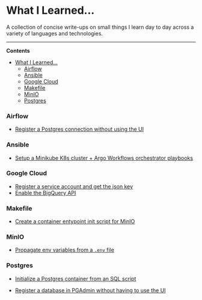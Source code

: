 # What I Learned...

A collection of concise write-ups on small things I learn day to day across a
variety of languages and technologies. 



---

**Contents**

- [What I Learned...](#what-i-learned)
    - [Airflow](#airflow)
    - [Ansible](#ansible)
    - [Google Cloud](#google-cloud)
    - [Makefile](#makefile)
    - [MinIO](#minio)
    - [Postgres](#postgres)


### Airflow
- [Register a Postgres connection without using the UI](airflow/add_postgres_connection_without_using_ui.md)


### Ansible

- [Setup a Minikube K8s cluster + Argo Workflows orchestrator playbooks](ansible/setup_minikube_cluster_with_argo_workflows.md)


### Google Cloud

- [Register a service account and get the json key](google_cloud/get_service_account_key.md)
- [Enable the BigQuery API](google_cloud/enable_bigquery_api.md)


### Makefile

- [Create a container entypoint init script for MinIO](minio/create_container_entrypoint_init_script.md)


### MinIO

- [Propagate env variables from a `.env` file](makefile/propagate_env_file_variables.md)


### Postgres

- [Initialize a Postgres container from an SQL script](postgres/initialize_postgres_container_from_sql_script.md)

- [Register a database in PGAdmin without having to use the UI](postgres/register_db_in_pg_admin_without_using_ui.md)